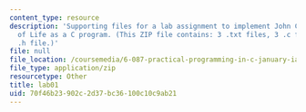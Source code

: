 ```yaml
---
content_type: resource
description: 'Supporting files for a lab assignment to implement John Conway''s Game
  of Life as a C program. (This ZIP file contains: 3 .txt files, 3 .c files, and 1
  .h file.)'
file: null
file_location: /coursemedia/6-087-practical-programming-in-c-january-iap-2010/70f46b23902c2d37bc36100c10c9ab21_lab01.zip
file_type: application/zip
resourcetype: Other
title: lab01
uid: 70f46b23-902c-2d37-bc36-100c10c9ab21
---
```

